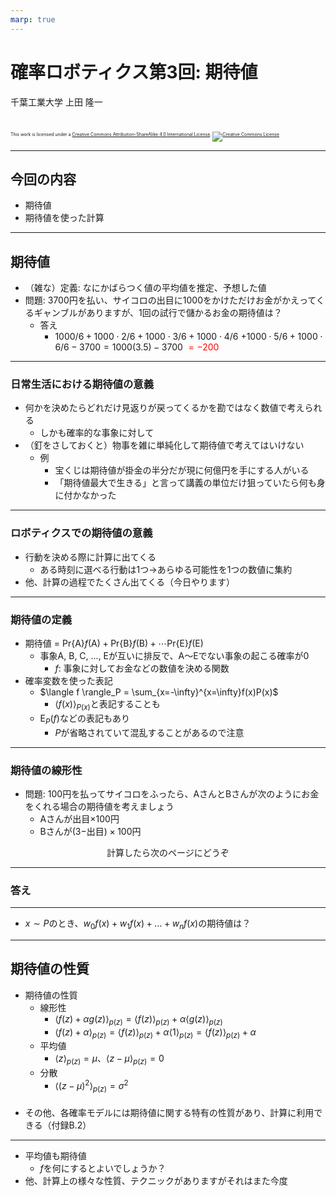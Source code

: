 ```yaml
---
marp: true
---
```


<!-- footer: 確率ロボティクス第3回 -->

# 確率ロボティクス第3回: 期待値

千葉工業大学 上田 隆一

<br />

<p style="font-size:50%">
This work is licensed under a <a rel="license" href="http://creativecommons.org/licenses/by-sa/4.0/">Creative Commons Attribution-ShareAlike 4.0 International License</a>.
<a rel="license" href="http://creativecommons.org/licenses/by-sa/4.0/">
<img alt="Creative Commons License" style="border-width:0" src="https://i.creativecommons.org/l/by-sa/4.0/88x31.png" /></a>
</p>

---

<!-- paginate: true -->

## 今回の内容

- 期待値
- 期待値を使った計算

---

## 期待値

- （雑な）定義: なにかばらつく値の平均値を推定、予想した値
- 問題: 3700円を払い、サイコロの出目に1000をかけただけお金がかえってくるギャンブルがありますが、1回の試行で儲かるお金の期待値は？
    - 答え
        * $1000/6 + 1000\cdot 2/6 + 1000\cdot 3/6 + 1000\cdot 4/6$
$+ 1000 \cdot 5/6 + 1000 \cdot 6/6 - 3700 = 1000(3.5) - 3700$ <span style="color:red">$= -200$</span>

---

### 日常生活における期待値の意義

- 何かを決めたらどれだけ見返りが戻ってくるかを勘ではなく数値で考えられる
    - しかも確率的な事象に対して
- （釘をさしておくと）物事を雑に単純化して期待値で考えてはいけない
    - 例
        - 宝くじは期待値が掛金の半分だが現に何億円を手にする人がいる
        - 「期待値最大で生きる」と言って講義の単位だけ狙っていたら何も身に付かなかった


---

### ロボティクスでの期待値の意義

- 行動を決める際に計算に出てくる
    - ある時刻に選べる行動は1つ$\rightarrow$あらゆる可能性を1つの数値に集約
- 他、計算の過程でたくさん出てくる（今日やります）

---

### 期待値の定義

- 期待値 = $\text{Pr}\{$A$\}f($A$) + \text{Pr}\{$B$\}f($B$) + \cdots \text{Pr}\{$E$\}f($E$)$
    - 事象A, B, C, ..., Eが互いに排反で、A〜Eでない事象の起こる確率が0
        - $f$: 事象に対してお金などの数値を決める関数
- 確率変数を使った表記
    - $\langle f \rangle_P = \sum_{x=-\infty}^{x=\infty}f(x)P(x)$
        - $\langle f(x) \rangle_{P(x)}$と表記することも
    - $\text{E}_P(f)$などの表記もあり
        - $P$が省略されていて混乱することがあるので注意

---

### 期待値の線形性

- 問題: 100円を払ってサイコロをふったら、AさんとBさんが次のようにお金をくれる場合の期待値を考えましょう
    - Aさんが出目$\times 100$円
    - Bさんが$(3-$出目$)\times 100$円

<center>計算したら次のページにどうぞ</center>

---

### 答え

---

- $x \sim P$のとき、$w_0 f(x) + w_1 f(x) + \dots + w_n f(x)$の期待値は？


---

## 期待値の性質

- 期待値の性質
    - 線形性
        - $\big\langle f(z) + \alpha g(z) \big\rangle_{p(z)} = \big\langle f(z) \big\rangle_{p(z)} + \alpha \big\langle g(z) \big\rangle_{p(z)}$
        - $\big\langle f(z) + \alpha \big\rangle_{p(z)} = \big\langle f(z) \big\rangle_{p(z)} + \alpha \big\langle 1 \big\rangle_{p(z)} = \big\langle f(z) \big\rangle_{p(z)} + \alpha$
    - 平均値
        - $\langle z \rangle_{p(z)} = \mu$、$\langle z - \mu \rangle_{p(z)} = 0$
    - 分散
        - $\langle (z - \mu)^2 \rangle_{p(z)} = \sigma^2$<br />　
- その他、各確率モデルには期待値に関する特有の性質があり、計算に利用できる（付録B.2）


---

- 平均値も期待値
    - $f$を何にするとよいでしょうか？
- 他、計算上の様々な性質、テクニックがありますがそれはまた今度


